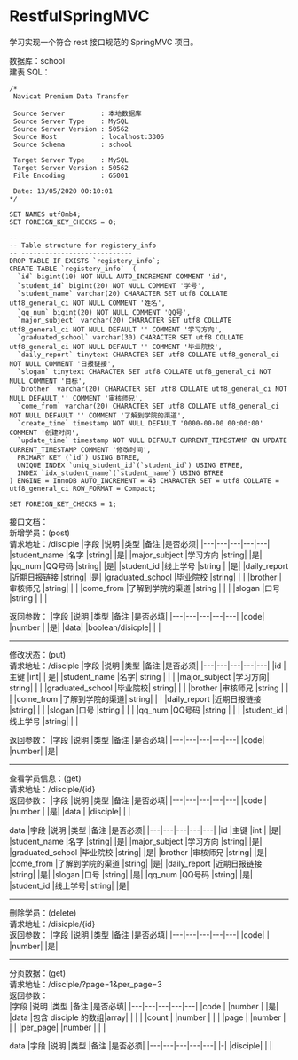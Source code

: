 # RestfulSpringMVC
学习实现一个符合 rest 接口规范的 SpringMVC 项目。

数据库：school    
建表 SQL：
```
/*
 Navicat Premium Data Transfer

 Source Server         : 本地数据库
 Source Server Type    : MySQL
 Source Server Version : 50562
 Source Host           : localhost:3306
 Source Schema         : school

 Target Server Type    : MySQL
 Target Server Version : 50562
 File Encoding         : 65001

 Date: 13/05/2020 00:10:01
*/

SET NAMES utf8mb4;
SET FOREIGN_KEY_CHECKS = 0;

-- ----------------------------
-- Table structure for registery_info
-- ----------------------------
DROP TABLE IF EXISTS `registery_info`;
CREATE TABLE `registery_info`  (
  `id` bigint(10) NOT NULL AUTO_INCREMENT COMMENT 'id',
  `student_id` bigint(20) NOT NULL COMMENT '学号',
  `student_name` varchar(20) CHARACTER SET utf8 COLLATE utf8_general_ci NOT NULL COMMENT '姓名',
  `qq_num` bigint(20) NOT NULL COMMENT 'QQ号',
  `major_subject` varchar(20) CHARACTER SET utf8 COLLATE utf8_general_ci NOT NULL DEFAULT '' COMMENT '学习方向',
  `graduated_school` varchar(30) CHARACTER SET utf8 COLLATE utf8_general_ci NOT NULL DEFAULT '' COMMENT '毕业院校',
  `daily_report` tinytext CHARACTER SET utf8 COLLATE utf8_general_ci NOT NULL COMMENT '日报链接',
  `slogan` tinytext CHARACTER SET utf8 COLLATE utf8_general_ci NOT NULL COMMENT '目标',
  `brother` varchar(20) CHARACTER SET utf8 COLLATE utf8_general_ci NOT NULL DEFAULT '' COMMENT '审核师兄',
  `come_from` varchar(20) CHARACTER SET utf8 COLLATE utf8_general_ci NOT NULL DEFAULT '' COMMENT '了解到学院的渠道',
  `create_time` timestamp NOT NULL DEFAULT '0000-00-00 00:00:00' COMMENT '创建时间',
  `update_time` timestamp NOT NULL DEFAULT CURRENT_TIMESTAMP ON UPDATE CURRENT_TIMESTAMP COMMENT '修改时间',
  PRIMARY KEY (`id`) USING BTREE,
  UNIQUE INDEX `uniq_student_id`(`student_id`) USING BTREE,
  INDEX `idx_student_name`(`student_name`) USING BTREE
) ENGINE = InnoDB AUTO_INCREMENT = 43 CHARACTER SET = utf8 COLLATE = utf8_general_ci ROW_FORMAT = Compact;

SET FOREIGN_KEY_CHECKS = 1;
```

接口文档：    
新增学员：(post)       
请求地址：/disciple
|字段	|说明	|类型	|备注	|是否必须|
|---|---|---|---|---|
|student_name	|名字	|string|		|是|
|major_subject	|学习方向	|string|		|是|
|qq_num	|QQ号码	|string|		|是|
|student_id	|线上学号	|string	|	|是|
|daily_report	|近期日报链接	|string|		|是|
|graduated_school	|毕业院校	|string|		|  |
|brother	|审核师兄	|string|		|  |
|come_from	|了解到学院的渠道	|string	|	|  |
|slogan	|口号	|string	|	|  |

返回参数：
|字段	|说明	|类型	|备注	|是否必填|
|---|---|---|---|---|
|code|	|number	|	|是|
|data|	|boolean/disicple| | |

****

修改状态：(put)     
请求地址：/disciple
|字段	|说明	|类型	|备注	|是否必须|
|---|---|---|---|---|
|id	|主键	|int|	|	是|
|student_name	|名字|	string	|	| |
|major_subject	|学习方向|	string|	|	|
|graduated_school	|毕业院校|	string|	|	|
|brother	|审核师兄	|string	|	| |
|come_from	|了解到学院的渠道|	string|		| |
|daily_report	|近期日报链接	|string|	|	|
|slogan	|口号	|string	|	| |
|qq_num	|QQ号码	|string	|	|  |
|student_id	|线上学号	|string|	| |	

返回参数：
|字段	|说明	|类型	|备注	|是否必填|
|---|---|---|---|---|
|code|	|number|	|是|

****

查看学员信息：(get)     
请求地址：/disciple/{id}   
返回参数：
|字段	|说明	|类型	|备注	|是否必填|
|---|---|---|---|---|
|code	|	|number	|	|是|
|data	|	|disciple|	|	|

data
|字段	|说明	|类型	|备注	|是否必须|
|---|---|---|---|---|
|id	|主键	|int	|	|是|
|student_name	|名字	|string|		|是|
|major_subject	|学习方向	|string|		|是|
|graduated_school	|毕业院校	|string|		|是|
|brother	|审核师兄	|string|		|是|
|come_from	|了解到学院的渠道	|string|		|是|
|daily_report	|近期日报链接	|string|		|是|
|slogan	|口号	|string|		|是|
|qq_num	|QQ号码	|string|		|是|
|student_id	|线上学号|	string|		|是|

****

删除学员：(delete)       
请求地址：/disicple/{id}    
返回参数：
|字段	|说明	|类型	|备注	|是否必填|
|---|---|---|---|---|
|code|	|	|number|		|是|

****

分页数据：(get)    
请求地址：/disciple/?page=1&per_page=3    
返回参数：    
|字段	|说明	|类型	|备注	|是否必填|
|---|---|---|---|---|
|code	|	|number	|	|是|
|data	|包含 disciple 的数组|array|	|	|  |
|count	|	|number	|	|  |
|page	|	|number	|	|  |
|per_page|	|number	|	|  |    

data
|字段	|说明	|类型	|备注	|是否必须|
|---|---|---|---|---|
|-|   |disciple|	|  |